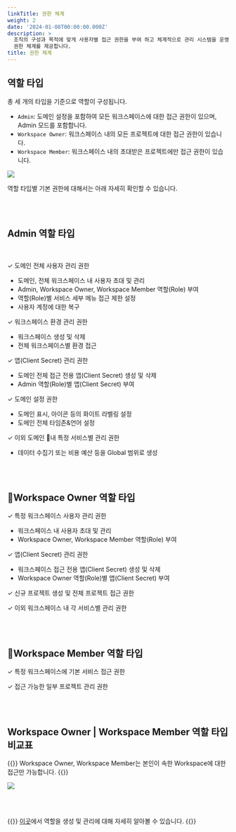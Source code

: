```yaml
---
linkTitle: 권한 체계
weight: 2
date: '2024-01-08T00:00:00.000Z'
description: >
  조직의 구성과 목적에 맞게 사용자별 접근 권한을 부여 하고 체계적으로 관리 시스템을 운영할 수 있도록 역할(Role) 타입이라는 기본적인
  권한 체계를 제공합니다.
title: 권한 체계
---
```


## 역할 타입

총 세 개의 타입을 기준으로 역할이 구성됩니다.

* `Admin`: 도메인 설정을 포함하여 모든 워크스페이스에 대한 접근 권한이 있으며, Admin 모드를 포함합니다.
* `Workspace Owner`: 워크스페이스 내의 모든 프로젝트에 대한 접근 권한이 있습니다.
* `Workspace Member`: 워크스페이스 내의 초대받은 프로젝트에만 접근 권한이 있습니다.

![](/guides/admin/iam_role/role-type-ko.png)

역할 타입별 기본 권한에 대해서는 아래 자세히 확인할 수 있습니다.

<br> <br>

## Admin 역할 타입

<br>

✓ 도메인 전체 사용자 관리 권한

* 도메인, 전체 워크스페이스 내 사용자 초대 및 관리
* Admin, Workspace Owner, Workspace Member 역할(Role) 부여
* 역할(Role)별 서비스 세부 메뉴 접근 제한 설정
* 사용자 계정에 대한 복구

✓ 워크스페이스 환경 관리 권한

* 워크스페이스 생성 및 삭제
* 전체 워크스페이스별 환경 접근

✓ 앱(Client Secret) 관리 권한

* 도메인 전체 접근 전용 앱(Client Secret) 생성 및 삭제
* Admin 역할(Role)별 앱(Client Secret) 부여

✓ 도메인 설정 권한

* 도메인 표시, 아이콘 등의 화이트 라벨링 설정
* 도메인 전체 타임존&언어 설정

✓ 이외 도메인 내 특정 서비스별 관리 권한

* 데이터 수집기 또는 비용 예산 등을 Global 범위로 생성

<br> <br>

## Workspace Owner 역할 타입

✓ 특정 워크스페이스 사용자 관리 권한

* 워크스페이스 내 사용자 초대 및 관리
* Workspace Owner, Workspace Member 역할(Role) 부여

✓ 앱(Client Secret) 관리 권한

* 워크스페이스 접근 전용 앱(Client Secret) 생성 및 삭제
* Workspace Owner 역할(Role)별 앱(Client Secret) 부여

✓ 신규 프로젝트 생성 및 전체 프로젝트 접근 권한

✓ 이외 워크스페이스 내 각 서비스별 관리 권한

<br> <br>

## Workspace Member 역할 타입

✓ 특정 워크스페이스에 기본 서비스 접근 권한

✓ 접근 가능한 일부 프로젝트 관리 권한

<br> <br>

## Workspace Owner | Workspace Member 역할 타입 비교표

{{<alert>}}
Workspace Owner, Workspace Member는 본인이 속한 Workspace에 대한 접근만 가능합니다.
{{</alert>}}

![](/guides/admin/iam_role/role-type-comparison-02-ko.png)

<br> <br>

{{<alert>}}
[이곳](/ko/docs/guides/admin-mode/role/)에서 역할을 생성 및 관리에 대해 자세히 알아볼 수 있습니다.
{{</alert>}}
